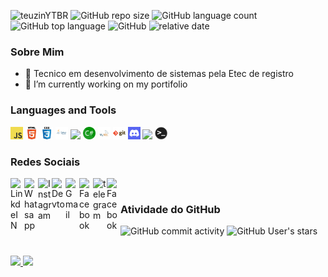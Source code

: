 ![teuzinYTBR](https://img.shields.io/badge/Teuzinytbr-TeuzinYTBR-blue) ![GitHub repo size](https://img.shields.io/github/repo-size/dieguesmosken/dieguesmosken.github.io?label=Readme.MD%20File%20Size&logo=Tamanho%20do%20Readme) ![GitHub language count](https://img.shields.io/github/languages/count/dieguesmosken/dieguesmosken.github.io) ![GitHub top language](https://img.shields.io/github/languages/top/dieguesmosken/dieguesmosken.github.io) ![GitHub](https://img.shields.io/github/license/dieguesmosken/dieguesmosken.github.io) ![relative date]( https://img.shields.io/date/1029426600?label=I%20was%20born)

### Sobre Mim 
- 🌱 Tecnico em desenvolvimento de sistemas pela Etec de registro
- 🔭 I’m currently working on my portifolio

### Languages and Tools
<code><img height="20" src="https://raw.githubusercontent.com/github/explore/80688e429a7d4ef2fca1e82350fe8e3517d3494d/topics/javascript/javascript.png"></code>
<code><img height="20" src="https://raw.githubusercontent.com/github/explore/80688e429a7d4ef2fca1e82350fe8e3517d3494d/topics/html/html.png"></code>
<code><img height="20" src="https://raw.githubusercontent.com/github/explore/80688e429a7d4ef2fca1e82350fe8e3517d3494d/topics/css/css.png"></code>
<code><img height="20" src="https://raw.githubusercontent.com/github/explore/80688e429a7d4ef2fca1e82350fe8e3517d3494d/topics/java/java.png"></code>
<code><img height="20" src="https://raw.githubusercontent.com/github/explore/80688e429a7d4ef2fca1e82350fe8e3517d3494d/topics/pytho/python.png"></code>
<code><img height="20" src="https://raw.githubusercontent.com/github/explore/80688e429a7d4ef2fca1e82350fe8e3517d3494d/topics/csharp/csharp.png"></code>
<code><img height="20" src="https://raw.githubusercontent.com/github/explore/80688e429a7d4ef2fca1e82350fe8e3517d3494d/topics/mysql/mysql.png"></code>
<code><img height="20" src="https://raw.githubusercontent.com/github/explore/80688e429a7d4ef2fca1e82350fe8e3517d3494d/topics/git/git.png"></code>
<code><img height="20" src="https://raw.githubusercontent.com/github/explore/80688e429a7d4ef2fca1e82350fe8e3517d3494d/topics/discord/discord.png"></code>
<code><img height="20" src="https://img.icons8.com/color/50/000000/visual-studio-code-2019.png"></code>
<code><img height="20" src="https://raw.githubusercontent.com/github/explore/80688e429a7d4ef2fca1e82350fe8e3517d3494d/topics/terminal/terminal.png"></code><br>

### Redes Sociais
<a target="_blank" href="https://www.linkedin.com/in/dieguesmosken/">
  <img align="left" alt="LinkdeIN" width="22px" src="https://cdn.jsdelivr.net/npm/simple-icons@v3/icons/linkedin.svg" />
</a>
<a target="_blank" href="https://api.whatsapp.com/send?phone=5513997121709">
  <img align="left" alt="Whatsapp" width="22px" src="https://cdn.jsdelivr.net/npm/simple-icons@v3/icons/whatsapp.svg" />
</a>
<a target="_blank" href="https://www.instagram.com/matheus.diegues/">
  <img align="left" alt="Instagram" width="22px" src="https://cdn.jsdelivr.net/npm/simple-icons@v3/icons/instagram.svg" />
</a>
<a target="_blank" href="https://dev.to/dieguesmosken/">
  <img align="left" alt="Devto" width="22px" src="https://cdn.jsdelivr.net/npm/simple-icons@v3/icons/dev-dot-to.svg" />
</a>
<a target="_blank" href="mailto:dmosken2015@gmail.com">
  <img align="left" alt="Gmail" width="22px" src="https://cdn.jsdelivr.net/npm/simple-icons@v3/icons/gmail.svg" />
</a>
<a target="_blank" href="https://fb.com/dieguesmosken">
  <img align="left" alt="Facebook" width="22px" src="https://cdn.jsdelivr.net/npm/simple-icons@v3/icons/facebook.svg" />
</a>
<a target="_blank" href="https://t.me/dieguesmosken">
  <img align="left" alt="telegram" width="22px" src="https://cdn.jsdelivr.net/npm/simple-icons@v3/icons/telegram.svg" />
</a>
<a target="_blank" href="https://twitter.com/dieguesmosken">
  <img align="left" alt="Facebook" width="22px" src="https://cdn.jsdelivr.net/npm/simple-icons@v3/icons/twitter.svg" />
</a><br>

### Atividade do GitHub
![GitHub commit activity](https://img.shields.io/github/commit-activity/m/dieguesmosken/dieguesmosken.github.io) ![GitHub User's stars](https://img.shields.io/github/stars/dieguesmosken?style=social)

<!--
**dieguesmosken/dieguesmosken** is a ✨ _special_ ✨ repository because its `README.md` (this file) appears on your GitHub profile.

Here are some ideas to get you started:

🔭 I’m currently working on my portifolio
- 🌱 I’m currently learning ...
- 👯 I’m looking to collaborate on ...
- 🤔 I’m looking for help with ...
- 💬 Ask me about ...
- 📫 How to reach me: ...
- 😄 Pronouns: ...
- ⚡ Fun fact: ...
-->

<br>
<div>
 <a href="https://github.com/dieguesmosken" style="text-align: center;">
 <img altura="180em" src="https://github-readme-stats.vercel.app/api?username=dieguesmosken&show_icons=true&theme=dark&include_all_commits=true&count_private=true"/>
  </a><a href="https://github.com/dieguesmosken" style="text-align: center;">
 <img altura="180em" src="https://github-readme-stats.vercel.app/api/top-langs/?username=dieguesmosken&layout=compact&langs_count=7&theme=dark"/></a>
</div>
